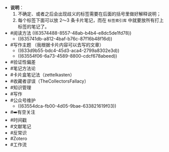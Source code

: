 - **说明**：
  1. 不确定、或者之后会出现歧义的标签需要在后面的括号里做好解释说明；
  2. 每个标签下面可以放 2～3 条卡片笔记，而在 `标签索引库` 中就要放所有打上标签的笔记了。
- #阅读方法 ((63574488-8557-48ab-b4b4-e8dc5de1fd78))
	- ((635741db-a812-4baf-b76c-87f16b48f16d))
- #写作主题 （我根据卡片内容可以去写的文章）
	- ((633d9b55-bdc4-45d3-aca4-2799a8302e3d))
	- ((63554f06-6a73-4589-8800-cdcf678abeed))
- #验证性偏差
- #笔记方法论
- #卡片盒笔记法（zettelkasten）
- #收藏者谬误（TheCollectorsFallacy）
- #知识管理
- #写作
- #公众号维护
	- ((63554dca-fb00-4d05-9bae-633821619f03))
- #➡️有空关注
- #时间戳
- #文献笔记
- #反常识
- #Zotero
- #工作流